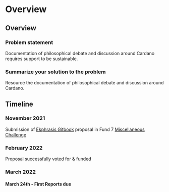 # Overview

## Overview

### Problem statement

Documentation of philosophical debate and discussion around Cardano requires support to be sustainable.

### Summarize your solution to the problem

Resource the documentation of philosophical debate and discussion around Cardano.

## Timeline

### November 2021

Submission of [Ekphrasis Gitbook](https://cardano.ideascale.com/c/idea/382334) proposal in Fund 7 [Miscellaneous Challenge](https://cardano.ideascale.com/c/campaigns/26248/stage/all/ideas/unspecified)&#x20;

### February 2022

Proposal successfully voted for & funded

### March 2022

#### March 24th - First Reports due&#x20;



